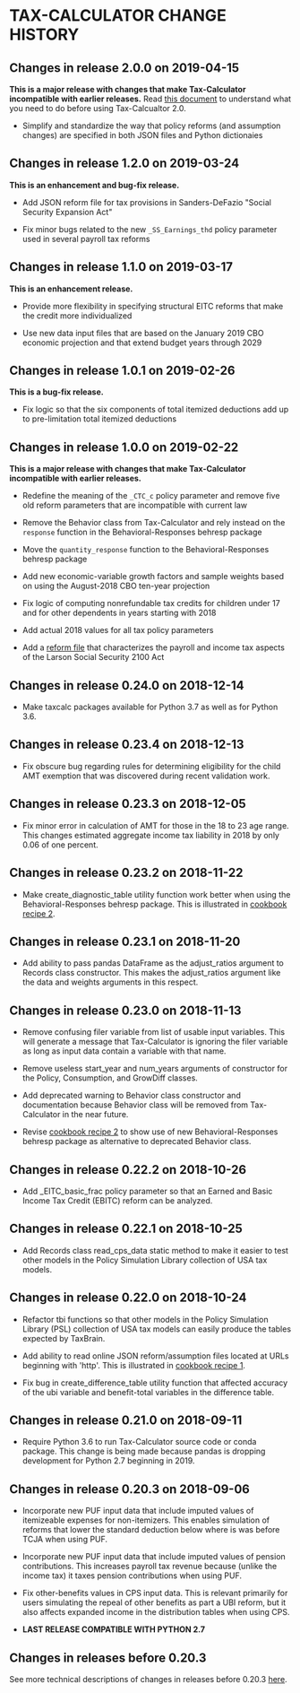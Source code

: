 TAX-CALCULATOR CHANGE HISTORY
=============================


Changes in release 2.0.0 on 2019-04-15
--------------------------------------

**This is a major release with changes that make Tax-Calculator
incompatible with earlier releases.**  Read
[this document](UPGRADING.md#upgrading-to-tax-calculator-20)
to understand what you need to do before using Tax-Calcualtor 2.0.

- Simplify and standardize the way that policy reforms (and assumption changes) are specified in both JSON files and Python dictionaies


Changes in release 1.2.0 on 2019-03-24
--------------------------------------

**This is an enhancement and bug-fix release.**

- Add JSON reform file for tax provisions in Sanders-DeFazio "Social Security Expansion Act"

- Fix minor bugs related to the new `_SS_Earnings_thd` policy parameter used in several payroll tax reforms


Changes in release 1.1.0 on 2019-03-17
--------------------------------------

**This is an enhancement release.**

- Provide more flexibility in specifying structural EITC reforms that make the credit more individualized

- Use new data input files that are based on the January 2019 CBO economic projection and that extend budget years through 2029


Changes in release 1.0.1 on 2019-02-26
--------------------------------------

**This is a bug-fix release.**

- Fix logic so that the six components of total itemized deductions add up to pre-limitation total itemized deductions


Changes in release 1.0.0 on 2019-02-22
--------------------------------------

**This is a major release with changes that make Tax-Calculator
incompatible with earlier releases.**

- Redefine the meaning of the `_CTC_c` policy parameter and remove five old reform parameters that are incompatible with current law

- Remove the Behavior class from Tax-Calculator and rely instead on the `response` function in the Behavioral-Responses behresp package

- Move the `quantity_response` function to the Behavioral-Responses behresp package

- Add new economic-variable growth factors and sample weights based on using the August-2018 CBO ten-year projection

- Fix logic of computing nonrefundable tax credits for children under 17 and for other dependents in years starting with 2018

- Add actual 2018 values for all tax policy parameters

- Add a [reform file](https://github.com/PSLmodels/Tax-Calculator/blob/master/taxcalc/reforms/Larson2019.json) that characterizes the payroll and income tax aspects of the Larson Social Security 2100 Act


Changes in release 0.24.0 on 2018-12-14
---------------------------------------

- Make taxcalc packages available for Python 3.7 as well as for Python 3.6.


Changes in release 0.23.4 on 2018-12-13
---------------------------------------

- Fix obscure bug regarding rules for determining eligibility for the child AMT exemption that was discovered during recent validation work.


Changes in release 0.23.3 on 2018-12-05
---------------------------------------

- Fix minor error in calculation of AMT for those in the 18 to 23 age range.  This changes estimated aggregate income tax liability in 2018 by only 0.06 of one percent.


Changes in release 0.23.2 on 2018-11-22
---------------------------------------

- Make create_diagnostic_table utility function work better when using the Behavioral-Responses behresp package.  This is illustrated in [cookbook recipe
2](https://PSLmodels.github.io/Tax-Calculator/cookbook.html#recipe02).


Changes in release 0.23.1 on 2018-11-20
---------------------------------------

- Add ability to pass pandas DataFrame as the adjust_ratios argument to Records class constructor.  This makes the adjust_ratios argument like the data and weights arguments in this respect.


Changes in release 0.23.0 on 2018-11-13
---------------------------------------

- Remove confusing filer variable from list of usable input variables.  This will generate a message that Tax-Calculator is ignoring the filer variable as long as input data contain a variable with that name.

- Remove useless start_year and num_years arguments of constructor for the Policy, Consumption, and GrowDiff classes.

- Add deprecated warning to Behavior class constructor and documentation because Behavior class will be removed from Tax-Calculator in the near future.

- Revise [cookbook recipe 2](https://PSLmodels.github.io/Tax-Calculator/cookbook.html#recipe02) to show use of new Behavioral-Responses behresp package as alternative to deprecated Behavior class.


Changes in release 0.22.2 on 2018-10-26
---------------------------------------

- Add _EITC_basic_frac policy parameter so that an Earned and Basic Income Tax Credit (EBITC) reform can be analyzed.


Changes in release 0.22.1 on 2018-10-25
---------------------------------------

- Add Records class read_cps_data static method to make it easier to test other models in the Policy Simulation Library collection of USA tax models.


Changes in release 0.22.0 on 2018-10-24
---------------------------------------

- Refactor tbi functions so that other models in the Policy Simulation Library (PSL) collection of USA tax models can easily produce the tables expected by TaxBrain.

- Add ability to read online JSON reform/assumption files located at URLs beginning with 'http'.  This is illustrated in [cookbook recipe 1](https://PSLmodels.github.io/Tax-Calculator/cookbook.html#recipe01).

- Fix bug in create_difference_table utility function that affected accuracy of the ubi variable and benefit-total variables in the difference table.


Changes in release 0.21.0 on 2018-09-11
---------------------------------------

- Require Python 3.6 to run Tax-Calculator source code or conda package.  This change is being made because pandas is dropping development for Python 2.7 beginning in 2019.


Changes in release 0.20.3 on 2018-09-06
---------------------------------------

- Incorporate new PUF input data that include imputed values of itemizeable expenses for non-itemizers.  This enables simulation of reforms that lower the standard deduction below where is was before TCJA when using PUF.

- Incorporate new PUF input data that include imputed values of pension contributions.  This increases payroll tax revenue because (unlike the income tax) it taxes pension contributions when using PUF.

- Fix other-benefits values in CPS input data.  This is relevant primarily for users simulating the repeal of other benefits as part a UBI reform, but it also affects expanded income in the distribution tables when using CPS.

- **LAST RELEASE COMPATIBLE WITH PYTHON 2.7**


Changes in releases before 0.20.3
---------------------------------
See more technical descriptions of changes in releases before 0.20.3
[here](https://github.com/PSLmodels/Tax-Calculator/blob/master/RELEASES.md#2018-08-10-release-0202).
